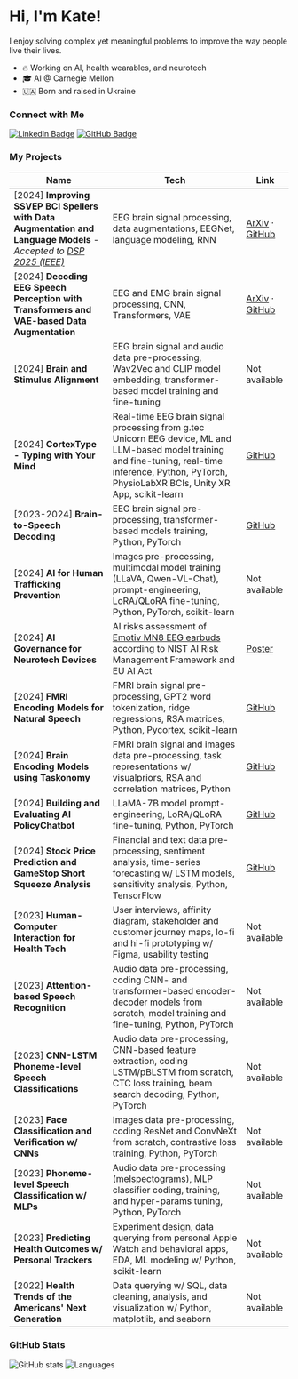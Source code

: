 # Hi, I'm Kate!

I enjoy solving complex yet meaningful problems to improve the way people live their lives.

- 🔥 Working on AI, health wearables, and neurotech
- 🎓 AI @ Carnegie Mellon
- 🇺🇦 Born and raised in Ukraine

### Connect with Me
[![Linkedin Badge](https://img.shields.io/badge/-LinkedIn-306EA8?style=flat&logo=Linkedin&logoColor=white&link=https://www.linkedin.com/in/kateryna-shapovalenko-72541b125/)](https://www.linkedin.com/in/kateryna-shapovalenko-72541b125/)
[![GitHub Badge](https://img.shields.io/badge/-GitHub-2F2F2F?style=flat&logo=github&logoColor=white&link=https://github.com/kshapovalenko)](https://github.com/kshapovalenko)

### My Projects 

| Name         | Tech                  | Link         |
|--------------|-----------------------|--------------|
| [2024] **Improving SSVEP BCI Spellers with Data Augmentation and Language Models** - *Accepted to* [*DSP 2025 (IEEE)*](https://2025.ic-dsp.org/) | EEG brain signal processing, data augmentations, EEGNet, language modeling, RNN | [ArXiv](https://arxiv.org/abs/2412.20052) · [GitHub](https://github.com/kkipngenokoech/Hybrid-EEGNET-CharRNN-predictor) | 
| [2024] **Decoding EEG Speech Perception with Transformers and VAE-based Data Augmentation** | EEG and EMG brain signal processing, CNN, Transformers, VAE | [ArXiv](https://arxiv.org/abs/2501.04359) · [GitHub](https://github.com/YHTerrance/silent_speech) | 
| [2024] **Brain and Stimulus Alignment** | EEG brain signal and audio data pre-processing, Wav2Vec and CLIP model embedding, transformer-based model training and fine-tuning | Not available | 
| [2024] **CortexType - Typing with Your Mind** | Real-time EEG brain signal processing from g.tec Unicorn EEG device, ML and LLM-based model training and fine-tuning, real-time inference, Python, PyTorch, PhysioLabXR BCIs, Unity XR App, scikit-learn | [GitHub](https://github.com/kshapovalenko/Neureality-Hack-CortexType) |
| [2023-2024] **Brain-to-Speech Decoding** | EEG brain signal pre-processing, transformer-based models training, Python, PyTorch | [GitHub](https://github.com/kshapovalenko/DL-EEG-Speech-Decoder) |
| [2024] **AI for Human Trafficking Prevention** | Images pre-processing, multimodal model training (LLaVA, Qwen-VL-Chat), prompt-engineering, LoRA/QLoRA fine-tuning, Python, PyTorch, scikit-learn | Not available |
| [2024] **AI Governance for Neurotech Devices** | AI risks assessment of [Emotiv MN8 EEG earbuds](https://www.emotiv.com/products/mn8) according to NIST AI Risk Management Framework and EU AI Act | [Poster](https://drive.google.com/file/d/1PvTsJIrRJl9jN_BjuYbIolc2fabKLzYH/view?usp=sharin) |
| [2024] **FMRI Encoding Models for Natural Speech** | FMRI brain signal pre-processing, GPT2 word tokenization, ridge regressions, RSA matrices, Python, Pycortex, scikit-learn | [GitHub](https://github.com/kshapovalenko/Neuro-AI-fMRI-Speech-Encoder) |
| [2024] **Brain Encoding Models using Taskonomy** | FMRI brain signal and images data pre-processing, task representations w/ visualpriors, RSA and correlation matrices, Python | [GitHub](https://github.com/kshapovalenko/Neuro-AI-fMRI-Encoder-Taskonomy) | 
| [2024] **Building and Evaluating AI PolicyChatbot** | LLaMA-7B model prompt-engineering, LoRA/QLoRA fine-tuning, Python, PyTorch | [GitHub](https://github.com/kshapovalenko/NL-X-and-LLM-AI-PolicyChat) |
| [2024] **Stock Price Prediction and GameStop Short Squeeze Analysis** | Financial and text data pre-processing, sentiment analysis, time-series forecasting w/ LSTM models, sensitivity analysis, Python, TensorFlow | [GitHub](https://github.com/kshapovalenko/NL-X-and-LLM-Stock-Prediction) |
| [2023] **Human-Computer Interaction for Health Tech** | User interviews, affinity diagram, stakeholder and customer journey maps, lo-fi and hi-fi prototyping w/ Figma, usability testing | Not available |
| [2023] **Attention-based Speech Recognition** | Audio data pre-processing, coding CNN- and transformer-based encoder-decoder models from scratch, model training and fine-tuning, Python, PyTorch | Not available |
| [2023] **CNN-LSTM Phoneme-level Speech Classifications** | Audio data pre-processing, CNN-based feature extraction, coding LSTM/pBLSTM from scratch, CTC loss training, beam search decoding, Python, PyTorch | Not available |
| [2023] **Face Classification and Verification w/ CNNs** | Images data pre-processing, coding ResNet and ConvNeXt from scratch, contrastive loss training, Python, PyTorch | Not available |
| [2023] **Phoneme-level Speech Classification w/ MLPs** | Audio data pre-processing (melspectograms), MLP classifier coding, training, and hyper-params tuning, Python, PyTorch | Not available |
| [2023] **Predicting Health Outcomes w/ Personal Trackers** | Experiment design, data querying from personal Apple Watch and behavioral apps, EDA, ML modeling w/ Python, scikit-learn | Not available |
| [2022] **Health Trends of the Americans' Next Generation** | Data querying w/ SQL, data cleaning, analysis, and visualization w/ Python, matplotlib, and seaborn | Not available |

### GitHub Stats
![GitHub stats](https://github-readme-stats.vercel.app/api?username=kshapovalenko&show_icons=true&count_private=true&theme=algolia&hide_rank=true&custom_title=GitHub%20Stats&include_all_commits=true&hide=issues,contribs&hide_title=false&line_height=24&card_width=285)
![Languages](https://github-readme-stats.vercel.app/api/top-langs/?username=kshapovalenko&layout=compact&hide=jupyter%20notebook&theme=algolia&custom_title=Top%20Languages&langs_count=4)
